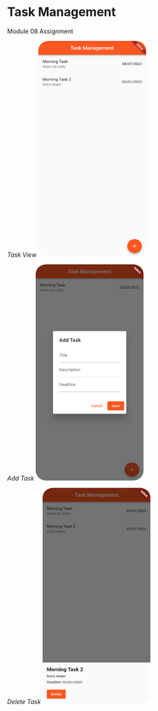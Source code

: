 # Task Management

Module 08 Assignment

*Task View*
<img src="screenshoot/tasklist.png" alt="Screenshot 1" width="250" height="500">

*Add Task*
<img src="screenshoot/addtask.png" alt="Screenshot 2" width="250" height="500">

*Delete Task*
<img src="screenshoot/deletetask.png" alt="Screenshot 3" width="250" height="500">